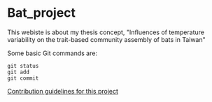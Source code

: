 # Bat_project
This webiste is about my thesis concept, "Influences of temperature variability on the trait-based community assembly of bats in Taiwan"

Some basic Git commands are:
```
git status
git add
git commit
```
[Contribution guidelines for this project](docs/CONTRIBUTING.md)

